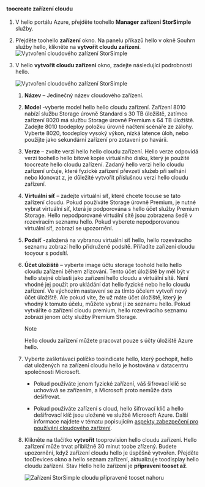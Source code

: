 #### <a name="toocreate-a-cloud-appliance"></a>toocreate zařízení cloudu

1. V hello portálu Azure, přejděte toohello **Manager zařízení StorSimple** služby.
2. Přejděte toohello **zařízení** okno. Na panelu příkazů hello v okně Souhrn služby hello, klikněte na **vytvořit cloudu zařízení**.
    ![Vytvoření cloudového zařízení StorSimple](./media/storsimple-8000-create-cloud-appliance-u2/sca-create1.png)
3. V hello **vytvořit cloudu zařízení** okno, zadejte následující podrobnosti hello.
   
    ![Vytvoření cloudového zařízení StorSimple](./media/storsimple-8000-create-cloud-appliance-u2/sca-create2m.png)
   
   1. **Název** – Jedinečný název cloudového zařízení.
   2. **Model** -vyberte model hello hello cloudu zařízení. Zařízení 8010 nabízí službu Storage úrovně Standard s 30 TB úložiště, zatímco zařízení 8020 má službu Storage úrovně Premium s 64 TB úložiště. Zadejte 8010 toodeploy položku úrovně načtení scénáře ze zálohy. Vyberte 8020, toodeploy vysoký výkon, nízká latence úloh, nebo použijte jako sekundární zařízení pro zotavení po havárii.
   3. **Verze** – zvolte verzi hello hello cloudu zařízení. Hello verze odpovídá verzi toohello hello bitové kopie virtuálního disku, který je použité toocreate hello cloudu zařízení. Zadaný hello verzi hello cloudu zařízení určuje, které fyzické zařízení převzetí služeb při selhání nebo klonovat z, je důležité vytvořit příslušnou verzi hello cloudu zařízení.
   4. **Virtuální síť** – zadejte virtuální síť, které chcete toouse se tato zařízení cloudu. Pokud používáte Storage úrovně Premium, je nutné vybrat virtuální síť, která je podporována s hello účet služby Premium Storage. Hello nepodporované virtuální sítě jsou zobrazena šedě v rozevíracím seznamu hello. Pokud vyberete nepodporovanou virtuální síť, zobrazí se upozornění.
   5. **Podsíť** -založená na vybranou virtuální síť hello, hello rozevíracího seznamu zobrazí hello přidružené podsítě. Přiřadíte zařízení cloudu tooyour s podsítí.
   6. **Účet úložiště** – vyberte image účtu storage toohold hello hello cloudu zařízení během zřizování. Tento účet úložiště by měl být v hello stejné oblasti jako zařízení hello cloudu a virtuální sítě. Není vhodné jej použít pro ukládání dat hello fyzické nebo hello cloudu zařízení. Ve výchozím nastavení se za tímto účelem vytvoří nový účet úložiště. Ale pokud víte, že už máte účet úložiště, který je vhodný k tomuto účelu, můžete vybrat ji ze seznamu hello. Pokud vytváříte o zařízení cloudu premium, hello rozevíracího seznamu zobrazí jenom účty služby Premium Storage.
      
      > [!NOTE]
      > Hello cloudu zařízení můžete pracovat pouze s účty úložiště Azure hello.
    
   7. Vyberte zaškrtávací políčko tooindicate hello, který pochopit, hello dat uložených na zařízení cloudu hello je hostována v datacentru společnosti Microsoft.
       * Pokud používáte jenom fyzické zařízení, váš šifrovací klíč se uchovává se zařízením, a Microsoft proto nemůže data dešifrovat.

       * Pokud používáte zařízení s cloud, hello šifrovací klíč a hello dešifrovací klíč jsou uložené ve službě Microsoft Azure. Další informace najdete v tématu popisujícím [aspekty zabezpečení pro používání cloudového zařízení](../articles/storsimple/storsimple-security.md#storsimple-virtual-device-security).
   8. Klikněte na tlačítko **vytvořit** tooprovision hello cloudu zařízení. Hello zařízení může trvat přibližně 30 minut toobe zřízený. Budete upozorněni, když zařízení cloudu hello je úspěšně vytvořen. Přejděte tooDevices okno a hello seznam zařízení, aktualizuje toodisplay hello cloudu zařízení. Stav Hello hello zařízení je **připraveni tooset až**.
      
      ![Zařízení StorSimple cloudu připravené tooset nahoru](./media/storsimple-8000-create-cloud-appliance-u2/sca-create3.png)

